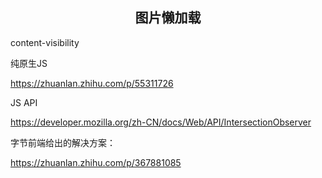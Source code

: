 <h2 align="center">图片懒加载</h2>

content-visibility

纯原生JS

https://zhuanlan.zhihu.com/p/55311726

JS API

https://developer.mozilla.org/zh-CN/docs/Web/API/IntersectionObserver

字节前端给出的解决方案：

https://zhuanlan.zhihu.com/p/367881085